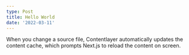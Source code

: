 ```yaml
---
type: Post
title: Hello World
date: '2022-03-11'
---
```


When you change a source file, Contentlayer automatically updates the content cache, which prompts Next.js to reload the content on screen.
